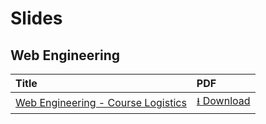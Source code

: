 # Slides

## Web Engineering

| Title | PDF |
| :--- | :--- |
| [Web Engineering - Course Logistics](https://docs.google.com/presentation/d/1ymvB7ECe7JEWWW58lIUpq8uwDapbckSqcnResJXUmoM/edit) |  [⭳ Download](https://docs.google.com/presentation/d/1ymvB7ECe7JEWWW58lIUpq8uwDapbckSqcnResJXUmoM/export/pdf) |



